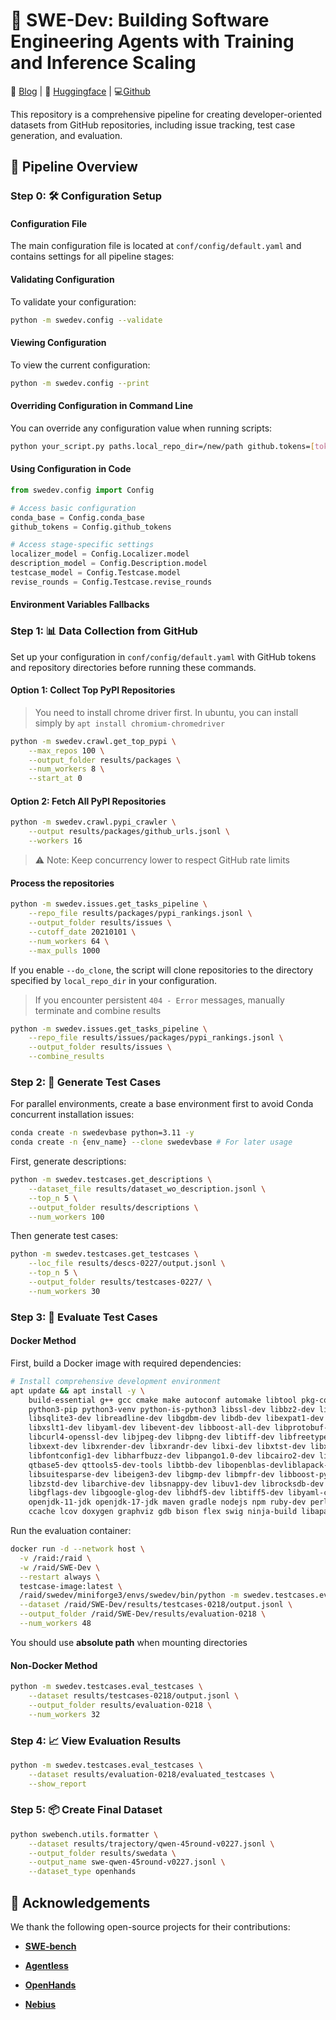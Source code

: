 # 🚀 SWE-Dev: Building Software Engineering Agents with Training and Inference Scaling

📝 [Blog](https://www.notion.so/ubecwang/1bc32cf963e080b2a01df2895f66021f?v=1bc32cf963e0810ca07e000c86c4c1e1) | 🤗 [Huggingface](https://huggingface.co/THUDM/SWE-Dev-32B) | 💻[Github](https://github.com/UbeCc/SWE-Dev)

This repository is a comprehensive pipeline for creating developer-oriented datasets from GitHub repositories, including issue tracking, test case generation, and evaluation.

## 🔄 Pipeline Overview

### Step 0: 🛠️ Configuration Setup

#### Configuration File

The main configuration file is located at `conf/config/default.yaml` and contains settings for all pipeline stages:

#### Validating Configuration

To validate your configuration:

```bash
python -m swedev.config --validate
```

#### Viewing Configuration

To view the current configuration:

```bash
python -m swedev.config --print
```

#### Overriding Configuration in Command Line

You can override any configuration value when running scripts:

```bash
python your_script.py paths.local_repo_dir=/new/path github.tokens=[token1,token2]
```

#### Using Configuration in Code

```python
from swedev.config import Config

# Access basic configuration
conda_base = Config.conda_base
github_tokens = Config.github_tokens

# Access stage-specific settings
localizer_model = Config.Localizer.model
description_model = Config.Description.model
testcase_model = Config.Testcase.model
revise_rounds = Config.Testcase.revise_rounds
```

#### Environment Variables Fallbacks

### Step 1: 📊 Data Collection from GitHub

Set up your configuration in `conf/config/default.yaml` with GitHub tokens and repository directories before running these commands.

#### Option 1: Collect Top PyPI Repositories

> You need to install chrome driver first. In ubuntu, you can install simply by `apt install chromium-chromedriver`

```bash
python -m swedev.crawl.get_top_pypi \
    --max_repos 100 \
    --output_folder results/packages \
    --num_workers 8 \
    --start_at 0
```

#### Option 2: Fetch All PyPI Repositories

```bash
python -m swedev.crawl.pypi_crawler \
    --output results/packages/github_urls.jsonl \
    --workers 16
```

> ⚠️ Note: Keep concurrency lower to respect GitHub rate limits

#### Process the repositories
```bash
python -m swedev.issues.get_tasks_pipeline \
    --repo_file results/packages/pypi_rankings.jsonl \
    --output_folder results/issues \
    --cutoff_date 20210101 \
    --num_workers 64 \
    --max_pulls 1000
```

If you enable `--do_clone`, the script will clone repositories to the directory specified by `local_repo_dir` in your configuration.

> If you encounter persistent `404 - Error` messages, manually terminate and combine results

```bash
python -m swedev.issues.get_tasks_pipeline \
    --repo_file results/issues/packages/pypi_rankings.jsonl \
    --output_folder results/issues \
    --combine_results
```

### Step 2: 📝 Generate Test Cases

For parallel environments, create a base environment first to avoid Conda concurrent installation issues:
```bash
conda create -n swedevbase python=3.11 -y
conda create -n {env_name} --clone swedevbase # For later usage
```

First, generate descriptions:
```bash
python -m swedev.testcases.get_descriptions \
    --dataset_file results/dataset_wo_description.jsonl \
    --top_n 5 \
    --output_folder results/descriptions \
    --num_workers 100
```

Then generate test cases:
```bash
python -m swedev.testcases.get_testcases \
    --loc_file results/descs-0227/output.jsonl \
    --top_n 5 \
    --output_folder results/testcases-0227/ \
    --num_workers 30
```

### Step 3: 🧪 Evaluate Test Cases

#### Docker Method
First, build a Docker image with required dependencies:
```bash
# Install comprehensive development environment
apt update && apt install -y \
    build-essential g++ gcc cmake make autoconf automake libtool pkg-config git curl wget unzip python3-dev \
    python3-pip python3-venv python-is-python3 libssl-dev libbz2-dev liblzma-dev zlib1g-dev libffi-dev \
    libsqlite3-dev libreadline-dev libgdbm-dev libdb-dev libexpat1-dev libxml2-dev \
    libxslt1-dev libyaml-dev libevent-dev libboost-all-dev libprotobuf-dev protobuf-compiler \
    libcurl4-openssl-dev libjpeg-dev libpng-dev libtiff-dev libfreetype-dev libx11-dev \
    libxext-dev libxrender-dev libxrandr-dev libxi-dev libxtst-dev libxinerama-dev libxkbcommon-dev libxkbcommon-x11-dev \
    libfontconfig1-dev libharfbuzz-dev libpango1.0-dev libcairo2-dev libgtk-3-dev libqt5widgets5t64 \
    qtbase5-dev qttools5-dev-tools libtbb-dev libopenblas-devliblapack-dev libatlas-base-dev \
    libsuitesparse-dev libeigen3-dev libgmp-dev libmpfr-dev libboost-python-dev libbz2-dev liblz4-dev \
    libzstd-dev libarchive-dev libsnappy-dev libuv1-dev librocksdb-dev libwebp-dev libxmlsec1-dev libgsl-dev \
    libgflags-dev libgoogle-glog-dev libhdf5-dev libtiff5-dev libyaml-cpp-dev libgd-dev default-jdk \
    openjdk-11-jdk openjdk-17-jdk maven gradle nodejs npm ruby-dev perl lua5.3 rustc cargo golang-go clang llvm lldb valgrind \
    ccache lcov doxygen graphviz gdb bison flex swig ninja-build libapache2-mod-php php-cli php-dev
```

Run the evaluation container:
```bash
docker run -d --network host \
  -v /raid:/raid \
  -w /raid/SWE-Dev \
  --restart always \
  testcase-image:latest \
  /raid/swedev/miniforge3/envs/swedev/bin/python -m swedev.testcases.eval_testcases \
  --dataset /raid/SWE-Dev/results/testcases-0218/output.jsonl \
  --output_folder /raid/SWE-Dev/results/evaluation-0218 \
  --num_workers 48
```

You should use **absolute path** when mounting directories

#### Non-Docker Method
```bash
python -m swedev.testcases.eval_testcases \
    --dataset results/testcases-0218/output.jsonl \
    --output_folder results/evaluation-0218 \
    --num_workers 32
```

### Step 4: 📈 View Evaluation Results

```bash
python -m swedev.testcases.eval_testcases \
    --dataset results/evaluation-0218/evaluated_testcases \
    --show_report
```

### Step 5: 📦 Create Final Dataset

```bash
python swebench.utils.formatter \
    --dataset results/trajectory/qwen-45round-v0227.jsonl \
    --output_folder results/swedata \
    --output_name swe-qwen-45round-v0227.jsonl \
    --dataset_type openhands
```

## 🙏 Acknowledgements

We thank the following open-source projects for their contributions:

- [**SWE-bench**](https://github.com/SWE-bench/SWE-bench)

- [**Agentless**](https://github.com/OpenAutoCoder/Agentless)

- [**OpenHands**](https://github.com/All-Hands-AI/OpenHands)

- [**Nebius**](https://nebius.com/blog/posts/scaling-data-collection-for-training-swe-agents)